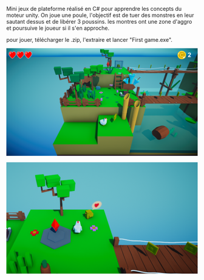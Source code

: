 Mini jeux de plateforme réalisé en C# pour apprendre les concepts du moteur unity.
On joue une poule, l'objectif est de tuer des monstres en leur sautant dessus et de libérer 3 poussins.
les montres ont une zone d'aggro et poursuive le joueur si il s'en approche.

pour jouer, télécharger le .zip, l'extraire et lancer "First game.exe".

![](./images/1.PNG)

![](./images/2.PNG)